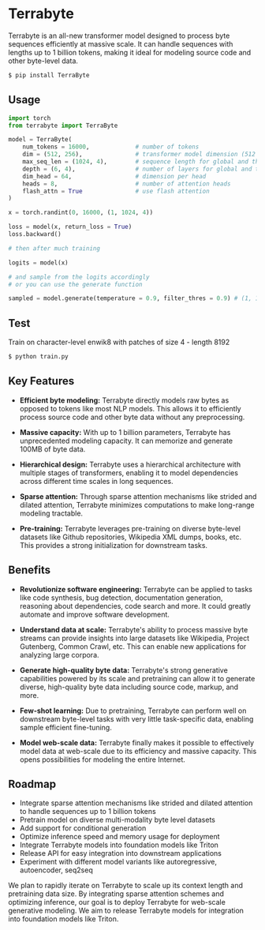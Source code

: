 
# Terrabyte

Terrabyte is an all-new transformer model designed to process byte sequences efficiently at massive scale. It can handle sequences with lengths up to 1 billion tokens, making it ideal for modeling source code and other byte-level data.

```bash
$ pip install TerraByte
```

## Usage

```python
import torch
from terrabyte import TerraByte 

model = TerraByte(
    num_tokens = 16000,             # number of tokens
    dim = (512, 256),               # transformer model dimension (512 for coarsest, 256 for fine in this example)
    max_seq_len = (1024, 4),        # sequence length for global and then local. this can be more than 2
    depth = (6, 4),                 # number of layers for global and then local. this can be more than 2, but length must match the max_seq_len's
    dim_head = 64,                  # dimension per head
    heads = 8,                      # number of attention heads
    flash_attn = True               # use flash attention
)

x = torch.randint(0, 16000, (1, 1024, 4))

loss = model(x, return_loss = True)
loss.backward()

# then after much training

logits = model(x)

# and sample from the logits accordingly
# or you can use the generate function

sampled = model.generate(temperature = 0.9, filter_thres = 0.9) # (1, 1024, 4)
```

## Test

Train on character-level enwik8 with patches of size 4 - length 8192

```bash
$ python train.py
```


## Key Features

- **Efficient byte modeling:** Terrabyte directly models raw bytes as opposed to tokens like most NLP models. This allows it to efficiently process source code and other byte data without any preprocessing.

- **Massive capacity:** With up to 1 billion parameters, Terrabyte has unprecedented modeling capacity. It can memorize and generate 100MB of byte data.

- **Hierarchical design:** Terrabyte uses a hierarchical architecture with multiple stages of transformers, enabling it to model dependencies across different time scales in long sequences. 

- **Sparse attention:** Through sparse attention mechanisms like strided and dilated attention, Terrabyte minimizes computations to make long-range modeling tractable.

- **Pre-training:** Terrabyte leverages pre-training on diverse byte-level datasets like Github repositories, Wikipedia XML dumps, books, etc. This provides a strong initialization for downstream tasks.

## Benefits

- **Revolutionize software engineering:** Terrabyte can be applied to tasks like code synthesis, bug detection, documentation generation, reasoning about dependencies, code search and more. It could greatly automate and improve software development.

- **Understand data at scale:** Terrabyte's ability to process massive byte streams can provide insights into large datasets like Wikipedia, Project Gutenberg, Common Crawl, etc. This can enable new applications for analyzing large corpora.

- **Generate high-quality byte data:** Terrabyte's strong generative capabilities powered by its scale and pretraining can allow it to generate diverse, high-quality byte data including source code, markup, and more.

- **Few-shot learning:** Due to pretraining, Terrabyte can perform well on downstream byte-level tasks with very little task-specific data, enabling sample efficient fine-tuning.

- **Model web-scale data:** Terrabyte finally makes it possible to effectively model data at web-scale due to its efficiency and massive capacity. This opens possibilities for modeling the entire Internet.


## Roadmap

- Integrate sparse attention mechanisms like strided and dilated attention to handle sequences up to 1 billion tokens
- Pretrain model on diverse multi-modality byte level datasets
- Add support for conditional generation 
- Optimize inference speed and memory usage for deployment
- Integrate Terrabyte models into foundation models like Triton
- Release API for easy integration into downstream applications
- Experiment with different model variants like autoregressive, autoencoder, seq2seq

We plan to rapidly iterate on Terrabyte to scale up its context length and pretraining data size. By integrating sparse attention schemes and optimizing inference, our goal is to deploy Terrabyte for web-scale generative modeling. We aim to release Terrabyte models for integration into foundation models like Triton.
